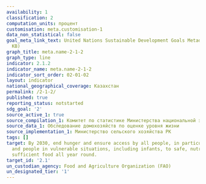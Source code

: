 ```yaml
---
availability: 1
classification: 2
computation_units: процент
customisation: meta.customisation-1
data_non_statistical: false
goal_meta_link_text: United Nations Sustainable Development Goals Metadata (PDF 426
  KB)
graph_title: meta.name-2-1-2
graph_type: line
indicator: 2.1.2
indicator_name: meta.name-2-1-2
indicator_sort_order: 02-01-02
layout: indicator
national_geographical_coverage: Казахстан
permalink: /2-1-2/
published: true
reporting_status: notstarted
sdg_goal: '2'
source_active_1: true
source_compilation_1: Комитет по статистике Министерства национальной экономики РК
source_data_1: Обследование домохозяйств по оценке уровня жизни
source_implementation_1: Министерство сельского хозяйства РК
tags: []
target: By 2030, end hunger and ensure access by all people, in particular the poor
  and people in vulnerable situations, including infants, to safe, nutritious and
  sufficient food all year round.
target_id: '2.1'
un_custodian_agency: Food and Agriculture Organization (FAO)
un_designated_tier: '1'
---
```

